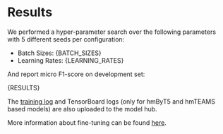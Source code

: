# Results

We performed a hyper-parameter search over the following parameters with 5 different seeds per configuration:

* Batch Sizes: {BATCH_SIZES}
* Learning Rates: {LEARNING_RATES}

And report micro F1-score on development set:

{RESULTS}

The [training log](training.log) and TensorBoard logs (only for hmByT5 and hmTEAMS based models) are also uploaded to the model hub.

More information about fine-tuning can be found [here](https://github.com/stefan-it/hmBench).